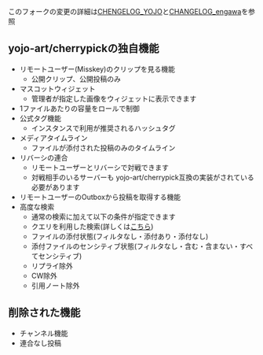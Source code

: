 このフォークの変更の詳細は[CHENGELOG_YOJO](../CHANGELOG_YOJO.md)と[CHANGELOG_engawa](../CHANGELOG_engawa.md)を参照
## yojo-art/cherrypickの独自機能
- リモートユーザー(Misskey)のクリップを見る機能
  - 公開クリップ、公開投稿のみ
- マスコットウィジェット
  - 管理者が指定した画像をウィジェットに表示できます 
- 1ファイルあたりの容量をロールで制御
- 公式タグ機能
  - インスタンスで利用が推奨されるハッシュタグ 
- メディアタイムライン
  - ファイルが添付された投稿のみのタイムライン
- リバーシの連合
  - リモートユーザーとリバーシで対戦できます
  - 対戦相手のいるサーバーも yojo-art/cherrypick互換の実装がされている必要があります
- リモートユーザーのOutboxから投稿を取得する機能
- 高度な検索
  - 通常の検索に加えて以下の条件が指定できます
  - クエリを利用した検索(詳しくは[こちら](./Advanced-Search.md))
  - ファイルの添付状態(フィルタなし・添付あり・添付なし)
  - 添付ファイルのセンシティブ状態(フィルタなし・含む・含まない・すべてセンシティブ)
  - リプライ除外
  - CW除外
  - 引用ノート除外

## 削除された機能
- チャンネル機能
- 連合なし投稿
